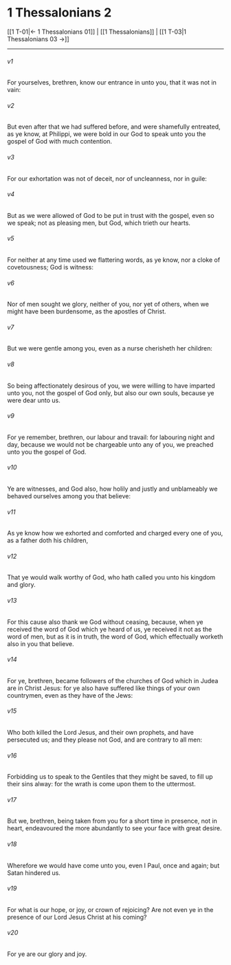 # 1 Thessalonians 2

[[1 T-01|← 1 Thessalonians 01]] | [[1 Thessalonians]] | [[1 T-03|1 Thessalonians 03 →]]
***

###### v1
For yourselves, brethren, know our entrance in unto you, that it was not in vain:
###### v2
But even after that we had suffered before, and were shamefully entreated, as ye know, at Philippi, we were bold in our God to speak unto you the gospel of God with much contention.
###### v3
For our exhortation was not of deceit, nor of uncleanness, nor in guile:
###### v4
But as we were allowed of God to be put in trust with the gospel, even so we speak; not as pleasing men, but God, which trieth our hearts.
###### v5
For neither at any time used we flattering words, as ye know, nor a cloke of covetousness; God is witness:
###### v6
Nor of men sought we glory, neither of you, nor yet of others, when we might have been burdensome, as the apostles of Christ.
###### v7
But we were gentle among you, even as a nurse cherisheth her children:
###### v8
So being affectionately desirous of you, we were willing to have imparted unto you, not the gospel of God only, but also our own souls, because ye were dear unto us.
###### v9
For ye remember, brethren, our labour and travail: for labouring night and day, because we would not be chargeable unto any of you, we preached unto you the gospel of God.
###### v10
Ye are witnesses, and God also, how holily and justly and unblameably we behaved ourselves among you that believe:
###### v11
As ye know how we exhorted and comforted and charged every one of you, as a father doth his children,
###### v12
That ye would walk worthy of God, who hath called you unto his kingdom and glory.
###### v13
For this cause also thank we God without ceasing, because, when ye received the word of God which ye heard of us, ye received it not as the word of men, but as it is in truth, the word of God, which effectually worketh also in you that believe.
###### v14
For ye, brethren, became followers of the churches of God which in Judea are in Christ Jesus: for ye also have suffered like things of your own countrymen, even as they have of the Jews:
###### v15
Who both killed the Lord Jesus, and their own prophets, and have persecuted us; and they please not God, and are contrary to all men:
###### v16
Forbidding us to speak to the Gentiles that they might be saved, to fill up their sins alway: for the wrath is come upon them to the uttermost.
###### v17
But we, brethren, being taken from you for a short time in presence, not in heart, endeavoured the more abundantly to see your face with great desire.
###### v18
Wherefore we would have come unto you, even I Paul, once and again; but Satan hindered us.
###### v19
For what is our hope, or joy, or crown of rejoicing? Are not even ye in the presence of our Lord Jesus Christ at his coming?
###### v20
For ye are our glory and joy. 

